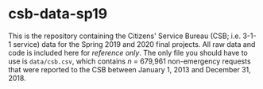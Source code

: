 # csb-data-sp19

This is the repository containing the Citizens' Service Bureau (CSB; i.e. 3-1-1 service) data for the Spring 2019 and 2020 final projects. All raw data and code is included here for *reference only*. The only file you should have to use is `data/csb.csv`, which contains *n* = 679,961 non-emergency requests that were reported to the CSB between January 1, 2013 and December 31, 2018.
